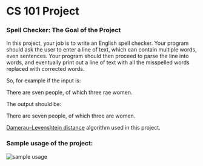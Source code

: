 # CS 101 Project
### Spell Checker: The Goal of the Project
In this project, your job is to write an English spell checker. Your program should ask the user to enter a line of text, which can contain multiple words, even sentences. Your program should
then proceed to parse the line into words, and eventually print out a line of text with all the misspelled words replaced with corrected words.

So, for example if the input is:

There are sven people, of which three rae women.

The output should be:

There are seven people, of which three are women.

[Damerau–Levenshtein distance](https://en.wikipedia.org/wiki/Damerau–Levenshtein_distance) algorithm used in this project.

### Sample usage of the project:
![sample usage](https://github.com/furkankeremselimoglu/SpellChecker/assets/83104753/9271fd7f-7ea3-438e-9b44-c993b8ffe4ee)

